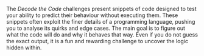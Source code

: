The *Decode the Code* challenges present snippets of code designed to test your ability to predict their behaviour without executing them. These snippets often exploit the finer details of a programming language, pushing you to analyse its quirks and edge cases. The main goal is to figure out what the code will do and why it behaves that way. Even if you do not guess the exact output, it is a fun and rewarding challenge to uncover the logic hidden within.